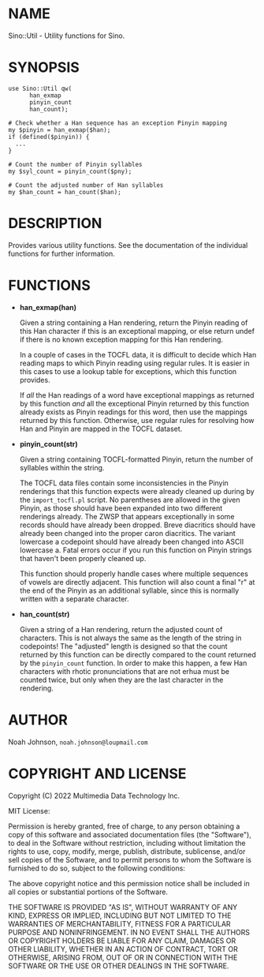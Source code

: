 # NAME

Sino::Util - Utility functions for Sino.

# SYNOPSIS

    use Sino::Util qw(
          han_exmap
          pinyin_count
          han_count);
    
    # Check whether a Han sequence has an exception Pinyin mapping
    my $pinyin = han_exmap($han);
    if (defined($pinyin)) {
      ...
    }
    
    # Count the number of Pinyin syllables
    my $syl_count = pinyin_count($pny);
    
    # Count the adjusted number of Han syllables
    my $han_count = han_count($han);

# DESCRIPTION

Provides various utility functions.  See the documentation of the
individual functions for further information.

# FUNCTIONS

- **han\_exmap(han)**

    Given a string containing a Han rendering, return the Pinyin reading of
    this Han character if this is an exceptional mapping, or else return
    undef if there is no known exception mapping for this Han rendering.

    In a couple of cases in the TOCFL data, it is difficult to decide which
    Han reading maps to which Pinyin reading using regular rules.  It is
    easier in this cases to use a lookup table for exceptions, which this
    function provides.

    If _all_ the Han readings of a word have exceptional mappings as
    returned by this function _and_ all the exceptional Pinyin returned by
    this function already exists as Pinyin readings for this word, then use
    the mappings returned by this function.  Otherwise, use regular rules
    for resolving how Han and Pinyin are mapped in the TOCFL dataset.

- **pinyin\_count(str)**

    Given a string containing TOCFL-formatted Pinyin, return the number of
    syllables within the string.

    The TOCFL data files contain some inconsistencies in the Pinyin
    renderings that this function expects were already cleaned up during by
    the `import_tocfl.pl` script.  No parentheses are allowed in the given
    Pinyin, as those should have been expanded into two different
    renderings already.  The ZWSP that appears exceptionally in some records
    should have already been dropped.  Breve diacritics should have already
    been changed into the proper caron diacritics.  The variant lowercase a
    codepoint should have already been changed into ASCII lowercase a.
    Fatal errors occur if you run this function on Pinyin strings that
    haven't been properly cleaned up.

    This function should properly handle cases where multiple sequences of
    vowels are directly adjacent.  This function will also count a final "r"
    at the end of the Pinyin as an additional syllable, since this is
    normally written with a separate character.

- **han\_count(str)**

    Given a string of a Han rendering, return the adjusted count of
    characters.  This is not always the same as the length of the string in
    codepoints!  The "adjusted" length is designed so that the count
    returned by this function can be directly compared to the count returned
    by the `pinyin_count` function.  In order to make this happen, a few
    Han characters with rhotic pronunciations that are not erhua must be
    counted twice, but only when they are the last character in the
    rendering.

# AUTHOR

Noah Johnson, `noah.johnson@loupmail.com`

# COPYRIGHT AND LICENSE

Copyright (C) 2022 Multimedia Data Technology Inc.

MIT License:

Permission is hereby granted, free of charge, to any person obtaining a
copy of this software and associated documentation files
(the "Software"), to deal in the Software without restriction, including
without limitation the rights to use, copy, modify, merge, publish,
distribute, sublicense, and/or sell copies of the Software, and to
permit persons to whom the Software is furnished to do so, subject to
the following conditions:

The above copyright notice and this permission notice shall be included
in all copies or substantial portions of the Software.

THE SOFTWARE IS PROVIDED "AS IS", WITHOUT WARRANTY OF ANY KIND, EXPRESS
OR IMPLIED, INCLUDING BUT NOT LIMITED TO THE WARRANTIES OF
MERCHANTABILITY, FITNESS FOR A PARTICULAR PURPOSE AND NONINFRINGEMENT.
IN NO EVENT SHALL THE AUTHORS OR COPYRIGHT HOLDERS BE LIABLE FOR ANY
CLAIM, DAMAGES OR OTHER LIABILITY, WHETHER IN AN ACTION OF CONTRACT,
TORT OR OTHERWISE, ARISING FROM, OUT OF OR IN CONNECTION WITH THE
SOFTWARE OR THE USE OR OTHER DEALINGS IN THE SOFTWARE.
